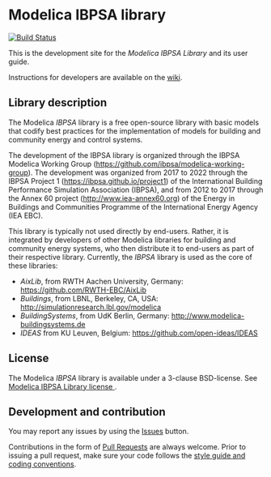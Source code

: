 # Modelica IBPSA library

[![Build Status](https://travis-ci.com/ibpsa/modelica-ibpsa.svg?branch=master)](https://travis-ci.com/ibpsa/modelica-ibpsa)

This is the development site for the _Modelica IBPSA Library_ and its user guide.

Instructions for developers are available on the [wiki](https://github.com/ibpsa/modelica-ibpsa/wiki).

## Library description

The Modelica _IBPSA_ library is a free open-source library with basic models that codify
best practices for the implementation of models for building and community energy and control systems.

The development of the IBPSA library is organized through 
the IBPSA Modelica Working Group (https://github.com/ibpsa/modelica-working-group).
The development was organized from 2017 to 2022 through
the IBPSA Project 1 (https://ibpsa.github.io/project1)
of the International Building Performance Simulation Association (IBPSA),
and from 2012 to 2017 through the
Annex 60 project (http://www.iea-annex60.org) of the
Energy in Buildings and Communities Programme
of the International Energy Agency (IEA EBC).

This library is typically not used directly by end-users. Rather, it
is integrated by developers of other Modelica libraries for building and
community energy systems, who then distribute it to end-users as part of their
respective library.
Currently, the _IBPSA_ library is used as the core of these libraries:

 * _AixLib_, from RWTH Aachen University, Germany: https://github.com/RWTH-EBC/AixLib
 * _Buildings_, from LBNL, Berkeley, CA, USA: http://simulationresearch.lbl.gov/modelica
 * _BuildingSystems_, from UdK Berlin, Germany: http://www.modelica-buildingsystems.de
 * _IDEAS_ from KU Leuven, Belgium: https://github.com/open-ideas/IDEAS

## License

The Modelica _IBPSA_ library is available under a 3-clause BSD-license.
See [Modelica IBPSA Library license ](https://htmlpreview.github.io/?https://github.com/ibpsa/modelica-ibpsa/blob/master/IBPSA/legal.html).

## Development and contribution
You may report any issues by using the [Issues](https://github.com/ibpsa/modelica-ibpsa/issues) button.

Contributions in the form of [Pull Requests](https://github.com/ibpsa/modelica-ibpsa/pulls) are always welcome.
Prior to issuing a pull request, make sure your code follows
the [style guide and coding conventions](https://github.com/ibpsa/modelica-ibpsa/wiki/Style-Guide).
